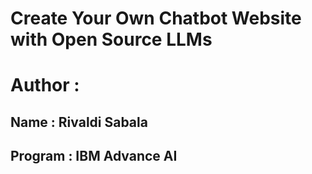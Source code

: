 # Create Your Own Chatbot Website with Open Source LLMs

# Author : 

Name : Rivaldi Sabala
----
Program : IBM Advance AI
----
